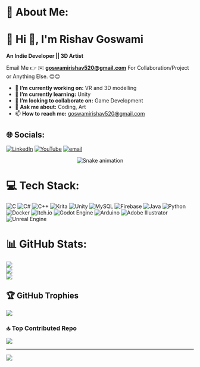 # 💫 About Me:
# 💫 Hi 👋, I'm Rishav Goswami
**An Indie Developer || 3D Artist**

Email Me 👉 ✉️ **goswamirishav520@gmail.com** For Collaboration/Project or Anything Else. 😊😊

- 🔭 **I’m currently working on:** VR and 3D modelling
- 🌱 **I’m currently learning:** Unity 
- 👯 **I’m looking to collaborate on:** Game Development
- 💬 **Ask me about:** Coding, Art
- 📫 **How to reach me:** goswamirishav520@gmail.com


## 🌐 Socials:
[![LinkedIn](https://img.shields.io/badge/LinkedIn-%230077B5.svg?logo=linkedin&logoColor=white)](https://linkedin.com/in/rishav-goswami-279789354) [![YouTube](https://img.shields.io/badge/YouTube-%23FF0000.svg?logo=YouTube&logoColor=white)](https://youtube.com/@codeBuster-w4w) [![email](https://img.shields.io/badge/Email-D14836?logo=gmail&logoColor=white)](mailto:goswamirishav520@gmail.com) 

<div align="center">
  <img src="https://profile-readme-generator.com/assets/snake.svg" alt="Snake animation" />
</div>

# 💻 Tech Stack:
![C](https://img.shields.io/badge/c-%2300599C.svg?style=for-the-badge&logo=c&logoColor=white) ![C#](https://img.shields.io/badge/c%23-%23239120.svg?style=for-the-badge&logo=csharp&logoColor=white) ![C++](https://img.shields.io/badge/c++-%2300599C.svg?style=for-the-badge&logo=c%2B%2B&logoColor=white) ![Krita](https://img.shields.io/badge/Krita-203759?style=for-the-badge&logo=krita&logoColor=EEF37B) ![Unity](https://img.shields.io/badge/unity-%23000000.svg?style=for-the-badge&logo=unity&logoColor=white) ![MySQL](https://img.shields.io/badge/mysql-4479A1.svg?style=for-the-badge&logo=mysql&logoColor=white) ![Firebase](https://img.shields.io/badge/firebase-%23039BE5.svg?style=for-the-badge&logo=firebase) ![Java](https://img.shields.io/badge/java-%23ED8B00.svg?style=for-the-badge&logo=openjdk&logoColor=white) ![Python](https://img.shields.io/badge/python-3670A0?style=for-the-badge&logo=python&logoColor=ffdd54) ![Docker](https://img.shields.io/badge/docker-%230db7ed.svg?style=for-the-badge&logo=docker&logoColor=white) ![Itch.io](https://img.shields.io/badge/Itch-%23FF0B34.svg?style=for-the-badge&logo=Itch.io&logoColor=white) ![Godot Engine](https://img.shields.io/badge/GODOT-%23FFFFFF.svg?style=for-the-badge&logo=godot-engine) ![Arduino](https://img.shields.io/badge/-Arduino-00979D?style=for-the-badge&logo=Arduino&logoColor=white) ![Adobe Illustrator](https://img.shields.io/badge/adobe%20illustrator-%23FF9A00.svg?style=for-the-badge&logo=adobe%20illustrator&logoColor=white) ![Unreal Engine](https://img.shields.io/badge/unrealengine-%23313131.svg?style=for-the-badge&logo=unrealengine&logoColor=white)
# 📊 GitHub Stats:
![](https://github-readme-stats.vercel.app/api?username=emberwing-dash&theme=dark&hide_border=false&include_all_commits=true&count_private=false)<br/>
![](https://nirzak-streak-stats.vercel.app/?user=emberwing-dash&theme=dark&hide_border=false)<br/>
![](https://github-readme-stats.vercel.app/api/top-langs/?username=emberwing-dash&theme=dark&hide_border=false&include_all_commits=true&count_private=false&layout=compact)

## 🏆 GitHub Trophies
![](https://github-profile-trophy.vercel.app/?username=emberwing-dash&theme=radical&no-frame=false&no-bg=true&margin-w=4)


### 🔝 Top Contributed Repo
![](https://github-contributor-stats.vercel.app/api?username=emberwing-dash&limit=5&theme=dark&combine_all_yearly_contributions=true)

---
[![](https://visitcount.itsvg.in/api?id=emberwing-dash&icon=0&color=0)](https://visitcount.itsvg.in)


  
<!-- Proudly created with GPRM ( https://gprm.itsvg.in ) -->
